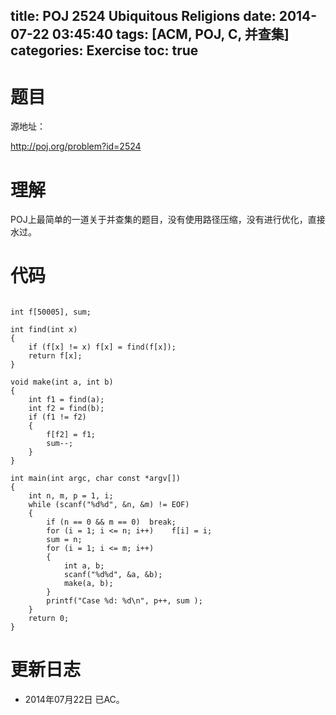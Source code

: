 ﻿title: POJ 2524 Ubiquitous Religions
date: 2014-07-22 03:45:40
tags: [ACM, POJ, C, 并查集]
categories: Exercise
toc: true
---
# 题目
源地址：

http://poj.org/problem?id=2524

# 理解
POJ上最简单的一道关于并查集的题目，没有使用路径压缩，没有进行优化，直接水过。

<!-- more -->

# 代码
```#include <cstdio>

int f[50005], sum;

int find(int x)
{
    if (f[x] != x) f[x] = find(f[x]);
    return f[x];
}

void make(int a, int b)
{
    int f1 = find(a);
    int f2 = find(b);
    if (f1 != f2)
    {
        f[f2] = f1;
        sum--;
    }
}

int main(int argc, char const *argv[])
{
    int n, m, p = 1, i;
    while (scanf("%d%d", &n, &m) != EOF)
    {
        if (n == 0 && m == 0)  break;
        for (i = 1; i <= n; i++)    f[i] = i;
        sum = n;
        for (i = 1; i <= m; i++)
        {
            int a, b;
            scanf("%d%d", &a, &b);
            make(a, b);
        }
        printf("Case %d: %d\n", p++, sum );
    }
    return 0;
}
```
# 更新日志
- 2014年07月22日 已AC。